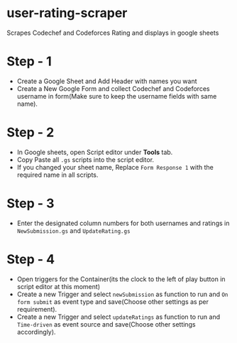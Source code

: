 # user-rating-scraper
Scrapes Codechef and Codeforces Rating and displays in google sheets


# Step - 1
- Create a Google Sheet and Add Header with names you want
- Create a New Google Form and collect Codechef and Codeforces username in form(Make sure to keep the username fields with same name).
# Step - 2
- In Google sheets, open Script editor under **Tools** tab.
- Copy Paste all `.gs` scripts into the script editor.
- If you changed your sheet name, Replace `Form Response 1` with the required name in all scripts.
  
# Step - 3
- Enter the designated column numbers for both usernames and ratings in `NewSubmission.gs` and `UpdateRating.gs`

# Step - 4
- Open triggers for the Container(its the clock to the left of play button in script editor at this moment)
- Create a new Trigger and select `newSubmission` as function to run and `On form submit` as event type and save(Choose other settings as per requirement).
- Create a new Trigger and select `updateRatings` as function to run and `Time-driven` as event source and save(Choose other settings accordingly).